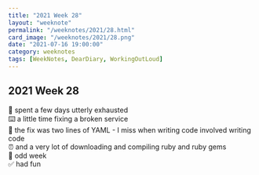 ```yaml
---
title: "2021 Week 28"
layout: "weeknote"
permalink: "/weeknotes/2021/28.html"
card_image: "/weeknotes/2021/28.png"
date: "2021-07-16 19:00:00"
category: weeknotes
tags: [WeekNotes, DearDiary, WorkingOutLoud]
---
```


## 2021 Week 28

🦠 spent a few days utterly exhausted <br/>
⌨️ a little time fixing a broken service <br/>
🍠 the fix was two lines of YAML - I miss when writing code involved writing code <br/>
⏰ and a very lot of downloading and compiling ruby and ruby gems <br/>
🤔 odd week <br/>
✅ had fun <br/>


